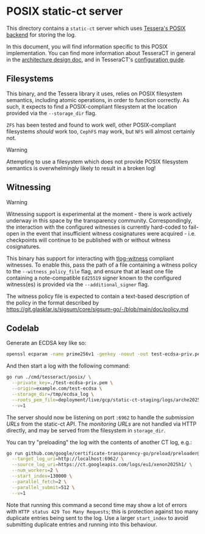 # POSIX static-ct server

This directory contains a `static-ct` server which uses
[Tessera's POSIX backend](https://pkg.go.dev/github.com/transparency-dev/tessera/storage/posix#section-readme)
for storing the log.

In this document, you will find information specific to this POSIX
implementation. You can find more information about TesseraCT in general in the
[architecture design doc](/docs/architecture.md), and in TesseraCT's
[configuration guide](../).

## Filesystems

This binary, and the Tessera library it uses, relies on POSIX filesystem semantics,
including atomic operations, in order to function correctly. As such, it expects to find
a POSIX-compliant filesystem at the location provided via the `--storage_dir` flag.

`ZFS` has been tested and found to work well, other POSIX-compliant filesystems _should_
work too, `CephFS` may work, but `NFS` will almost certainly not.

> [!WARNING]
> Attempting to use a filesystem which does not provide POSIX filesystem
> semantics is overwhelmingly likely to result in a broken log!


## Witnessing

> [!WARNING]
> Witnessing support is experimental at the moment - there is work actively underway
> in this space by the transparency community.
> Correspondingly, the interaction with the configured witnesses is currently hard-coded
> to fail-open in the event that insufficient witness cosignatures were acquired - i.e. 
> checkpoints will continue to be published with or without witness cosignatures.

This binary has support for interacting with [tlog-witness](https://c2sp.org/tlog-witness)
compliant witnesses. To enable this, pass the path of a file containing a witness policy
to the `--witness_policy_file` flag, and ensure that at least one file containing a
note-compatible `Ed25519` signer known to the configured witness(es) is provided via the
`--additional_signer` flag.

The witness policy file is expected to contain a text-based description of the policy in
the format described by https://git.glasklar.is/sigsum/core/sigsum-go/-/blob/main/doc/policy.md

## Codelab

Generate an ECDSA key like so:

```bash
openssl ecparam -name prime256v1 -genkey -noout -out test-ecdsa-priv.pem 
```

And then start a log with the following command:

```bash
go run ./cmd/tesseract/posix/ \
  --private_key=./test-ecdsa-priv.pem \
  --origin=example.com/test-ecdsa \
  --storage_dir=/tmp/ecdsa_log \
  --roots_pem_file=deployment/live/gcp/static-ct-staging/logs/arche2025h1/roots.pem \
  --v=1
```

The server should now be listening on port `:6962` to handle the _submission URLs_ from
the static-ct API. The _monitoring URLs_ are not handled via HTTP directly, and may be
served from the filesystem in `storage_dir`.

You can try "preloading" the log with the contents of another CT log, e.g.:

```bash
go run github.com/google/certificate-transparency-go/preload/preloader@master \
  --target_log_uri=http://localhost:6962/ \
  --source_log_uri=https://ct.googleapis.com/logs/eu1/xenon2025h1/ \
  --num_workers=2 \
  --start_index=130000 \
  --parallel_fetch=2 \
  --parallel_submit=512 \
  --v=1
```

Note that running this command a second time may show a lot of errors with
`HTTP status 429 Too Many Requests`; this is protection against too many duplicate
entries being sent to the log.
Use a larger `start_index` to avoid submitting duplicate entries and running into
this behaviour.
